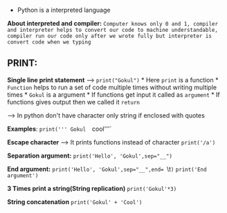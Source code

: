 * Python is a interpreted language

**About interpreted and compiler:**
`Computer knows only 0 and 1, compiler and interpreter helps to convert our code to machine understandable, compiler run our code only after we wrote fully but interpreter is convert code when we typing`

## PRINT:

**Single line print statement** --> `print("Gokul")`
		* Here `print` is a function
			* `Function` helps to run a set of code multiple times without writing multiple times 
		* `Gokul` is a argument
			* If functions get input it called as `argument`
			* If functions gives output then we called it `return`

--> In python don't have character only string if enclosed with quotes

**Examples**:
	`print(''' Gokul 
	`cool'''`

**Escape character** --> It prints functions instead of character
	`print('/a')`

**Separation argument:**
	`print('Hello', 'Gokul',sep="__")`

**End argument:**
	`print('Hello', 'Gokul',sep="__",end= `\t`)`
	`print('End argument')`

**3 Times print a string(String replication)**
	`print('Gokul'*3)`

**String concatenation**
	`print('Gokul' + 'Cool')`


